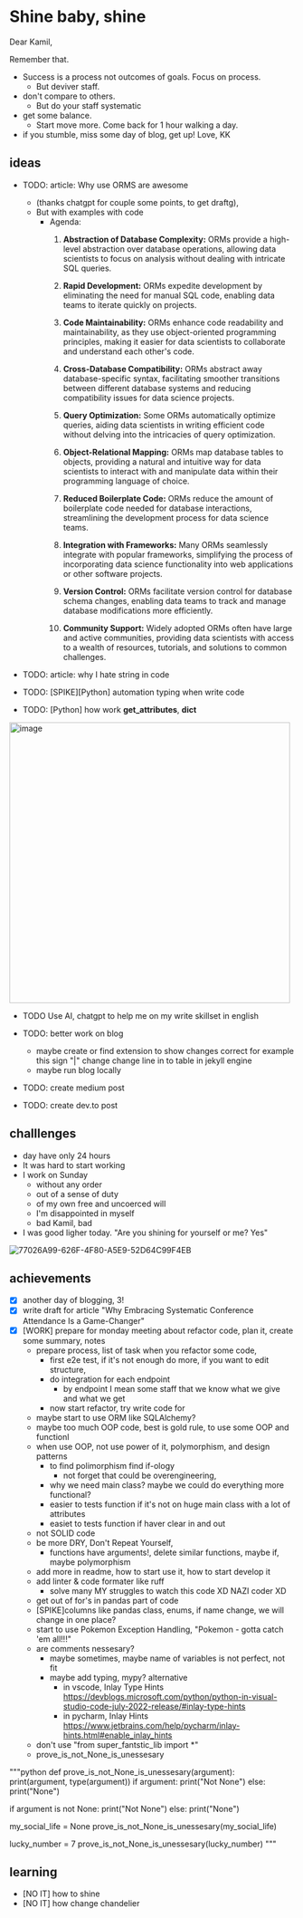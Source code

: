 # Shine baby, shine

Dear Kamil, 

Remember that. 
* Success is a process not outcomes of goals. Focus on process.
  * But deviver staff.
* don't compare to others. 
  * But do your staff systematic
* get some balance.
  * Start move more. Come back for 1 hour walking a day. 
* if you stumble, miss some day of blog, get up!
Love,
KK

## ideas
* TODO: article: Why use ORMS are awesome 
  * (thanks chatgpt for couple some points, to get draftg),
  * But with examples with code 
    * Agenda:
      1. **Abstraction of Database Complexity:** ORMs provide a high-level abstraction over database operations, allowing data scientists to focus on analysis without dealing with intricate SQL queries.

      2. **Rapid Development:** ORMs expedite development by eliminating the need for manual SQL code, enabling data teams to iterate quickly on projects.

      3. **Code Maintainability:** ORMs enhance code readability and maintainability, as they use object-oriented programming principles, making it easier for data scientists to collaborate and understand each other's code.

      4. **Cross-Database Compatibility:** ORMs abstract away database-specific syntax, facilitating smoother transitions between different database systems and reducing compatibility issues for data science projects.

      5. **Query Optimization:** Some ORMs automatically optimize queries, aiding data scientists in writing efficient code without delving into the intricacies of query optimization.

      6. **Object-Relational Mapping:** ORMs map database tables to objects, providing a natural and intuitive way for data scientists to interact with and manipulate data within their programming language of choice.

      7. **Reduced Boilerplate Code:** ORMs reduce the amount of boilerplate code needed for database interactions, streamlining the development process for data science teams.

      8. **Integration with Frameworks:** Many ORMs seamlessly integrate with popular frameworks, simplifying the process of incorporating data science functionality into web applications or other software projects.

      9. **Version Control:** ORMs facilitate version control for database schema changes, enabling data teams to track and manage database modifications more efficiently.

      10. **Community Support:** Widely adopted ORMs often have large and active communities, providing data scientists with access to a wealth of resources, tutorials, and solutions to common challenges.

* TODO: article: why I hate string in code
* TODO: [SPIKE][Python] automation typing when write code
* TODO: [Python] how work __get_attributes__, __dict__
   
<img width="496" alt="image" src="https://github.com/KuligKamil/kuligkamil.github.io/assets/13277748/daaadaa6-09bd-4eff-8186-272247bde496">

* TODO Use AI, chatgpt to help me on my write skillset in english

* TODO: better work on blog
  *  maybe create or find extension to show changes correct for example this sign "|" change change line in to table in jekyll engine 
  * maybe run blog locally
* TODO: create medium post
* TODO: create dev.to post
  
## challlenges
* day have only 24 hours
* It was hard to start working
* I work on Sunday
  * without any order 
  * out of a sense of duty 
  * of my own free and uncoerced will
  * I'm disappointed in myself
  * bad Kamil, bad
* I was good ligher today. "Are you shining for yourself or me? Yes"
  
![77026A99-626F-4F80-A5E9-52D64C99F4EB](https://github.com/KuligKamil/kuligkamil.github.io/assets/13277748/14f16d38-6ee0-43cc-9bea-edadeb4c26fb)


## achievements
- [X] another day of blogging, 3!
- [X] write draft for article "Why Embracing Systematic Conference Attendance Is a Game-Changer"
- [X] [WORK] prepare for monday meeting about refactor code, plan it, create some summary, notes
  * prepare process, list of task when you refactor some code, 
    * first e2e test, if it's not enough do more, if you want to edit structure,
    * do integration for each endpoint 
      * by endpoint I mean some staff that we know what we give and what we get
    * now start refactor, try write code for 
  * maybe start to use ORM like SQLAlchemy? 
  * maybe too much OOP code, best is gold rule, to use some OOP and functionl
  * when use OOP, not use power of it, polymorphism, and design patterns
    * to find polimorphism find if-ology
      * not forget that could be overengineering,  
    * why we need main class? maybe we could do everything more functional?
    * easier to tests function if it's not on huge main class with a lot of attributes
    * easiet to tests function if haver clear in and out
  * not SOLID code
  * be more DRY, Don't Repeat Yourself, 
    * functions have arguments!, delete similar functions, maybe if, maybe polymorphism  
  * add more in readme, how to start use it, how to start develop it
  * add linter & code formater like ruff
    * solve many MY struggles to watch this code XD NAZI coder XD
  * get out of for's in pandas part of code
  * [SPIKE]columns like pandas class, enums, if name change, we will change in one place?
  * start to use Pokemon Exception Handling, "Pokemon - gotta catch 'em all!!!" 
  * are comments nessesary? 
    * maybe sometimes, maybe name of variables is not perfect, not fit
    * maybe add typing, mypy? alternative
      * in vscode, Inlay Type Hints https://devblogs.microsoft.com/python/python-in-visual-studio-code-july-2022-release/#inlay-type-hints
      * in pycharm, Inlay Hints https://www.jetbrains.com/help/pycharm/inlay-hints.html#enable_inlay_hints
  * don't use "from super_fantstic_lib import *"
  * prove_is_not_None_is_unessesary

"""python
def prove_is_not_None_is_unessesary(argument):
  print(argument, type(argument))
  if argument:
    print("Not None")
  else:
    print("None")

  if argument is not None:
    print("Not None")
  else:
    print("None")


my_social_life = None
prove_is_not_None_is_unessesary(my_social_life)

lucky_number = 7 
prove_is_not_None_is_unessesary(lucky_number)
"""

## learning 
* [NO IT] how to shine
* [NO IT] how change chandelier


